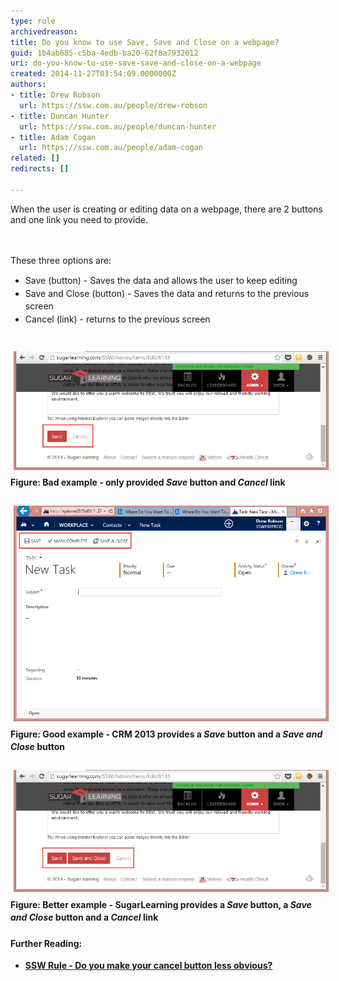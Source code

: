 ```yaml
---
type: rule
archivedreason: 
title: Do you know to use Save, Save and Close on a webpage?
guid: 1b4ab685-c5ba-4edb-ba20-62f8a7932012
uri: do-you-know-to-use-save-save-and-close-on-a-webpage
created: 2014-11-27T03:54:09.0000000Z
authors:
- title: Drew Robson
  url: https://ssw.com.au/people/drew-robson
- title: Duncan Hunter
  url: https://ssw.com.au/people/duncan-hunter
- title: Adam Cogan
  url: https://ssw.com.au/people/adam-cogan
related: []
redirects: []

---
```



​​When the user is creating or editing data on a webpage, there are 2 buttons and one link you need to provide.<br>
<br><excerpt class='endintro'></excerpt><br>
<p>​These three options are:</p><ul><li><span style="line-height:20.8px;">Save (button) - Saves the data and allows the user to keep editing<br></span></li><li><span style="line-height:20.8px;">Save and Close (button) - Saves the data and returns to the previous screen</span></li><li><span style="line-height:20.8px;">Cancel (link) - returns to the previous screen</span></li></ul><div><span style="line-height:20.8px;"><br></span></div><div><span style="line-height:20.8px;"><img src="2014-11-27_11-45-25-compressor.png" alt="2014-11-27_11-45-25-compressor.png" style="margin:5px;width:650px;" /><br></span></div><div><span style="line-height:20.8px;"><strong>Figure: Bad example - only provided <em>Save </em>button and <em>Cancel </em>link</strong></span></div><div><span style="line-height:20.8px;"><br></span></div><div><span style="line-height:20.8px;"><img src="2014-11-27_13-58-48-compressor.png" alt="2014-11-27_13-58-48-compressor.png" style="margin:5px;width:650px;" /><br></span></div><div><span style="line-height:20.8px;"><strong>Figure: Good example - CRM 2013 provides a </strong><em><strong>Save </strong></em><strong>button a</strong><strong>nd a <em>Save and Close</em> button</strong></span></div><div><span style="line-height:20.8px;"><br></span></div><div><span style="line-height:20.8px;"><img src="2014-11-27_11-47-40-compressor.png" alt="2014-11-27_11-47-40-compressor.png" style="margin:5px;width:650px;" /><br></span></div><div><span style="line-height:20.8px;"><strong>Figure: Better example - SugarLearning provides a <em>Save </em>button, a <em>Save and Close</em> button and a <em>Cancel </em>link</strong></span></div><div><span style="line-height:20.8px;"><br></span></div><div><span style="line-height:20.8px;"><strong>Further Reading:</strong></span></div><div><ul><li><strong style="line-height:20.8px;"><a href=/do-you-make-your-cancel-button-less-obvious>​​​SSW Rule - ​​Do you make your cancel button less obvious?​</a>​</strong><br></li></ul></div>


